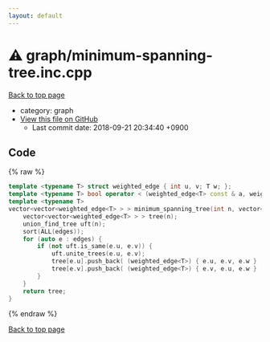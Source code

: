 ```yaml
---
layout: default
---
```


<!-- mathjax config similar to math.stackexchange -->
<script type="text/javascript" async
  src="https://cdnjs.cloudflare.com/ajax/libs/mathjax/2.7.5/MathJax.js?config=TeX-MML-AM_CHTML">
</script>
<script type="text/x-mathjax-config">
  MathJax.Hub.Config({
    TeX: { equationNumbers: { autoNumber: "AMS" }},
    tex2jax: {
      inlineMath: [ ['$','$'] ],
      processEscapes: true
    },
    "HTML-CSS": { matchFontHeight: false },
    displayAlign: "left",
    displayIndent: "2em"
  });
</script>

<script type="text/javascript" src="https://cdnjs.cloudflare.com/ajax/libs/jquery/3.4.1/jquery.min.js"></script>
<script src="https://cdn.jsdelivr.net/npm/jquery-balloon-js@1.1.2/jquery.balloon.min.js" integrity="sha256-ZEYs9VrgAeNuPvs15E39OsyOJaIkXEEt10fzxJ20+2I=" crossorigin="anonymous"></script>
<script type="text/javascript" src="../../assets/js/copy-button.js"></script>
<link rel="stylesheet" href="../../assets/css/copy-button.css" />


# :warning: graph/minimum-spanning-tree.inc.cpp
<a href="../../index.html">Back to top page</a>

* category: graph
* <a href="{{ site.github.repository_url }}/blob/master/graph/minimum-spanning-tree.inc.cpp">View this file on GitHub</a>
    - Last commit date: 2018-09-21 20:34:40 +0900




## Code
{% raw %}
```cpp
template <typename T> struct weighted_edge { int u, v; T w; };
template <typename T> bool operator < (weighted_edge<T> const & a, weighted_edge<T> const & b) { return make_tuple(a.w, a.u, a.v) < make_tuple(b.w, b.u, b.v); }
template <typename T>
vector<vector<weighted_edge<T> > > minimum_spanning_tree(int n, vector<weighted_edge<T> > edges) { // Kruskal's method, O(E \log E)
    vector<vector<weighted_edge<T> > > tree(n);
    union_find_tree uft(n);
    sort(ALL(edges));
    for (auto e : edges) {
        if (not uft.is_same(e.u, e.v)) {
            uft.unite_trees(e.u, e.v);
            tree[e.u].push_back( (weighted_edge<T>) { e.u, e.v, e.w } );
            tree[e.v].push_back( (weighted_edge<T>) { e.v, e.u, e.w } );
        }
    }
    return tree;
}

```
{% endraw %}

<a href="../../index.html">Back to top page</a>

